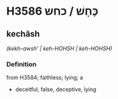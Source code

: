 # H3586 כֶּחָשׁ / כחש

## kechâsh

_(kekh-awsh' | keh-HOHSH | keh-HOHSH)_

### Definition

from H3584; faithless; lying; a

- deceitful, false, deceptive, lying
